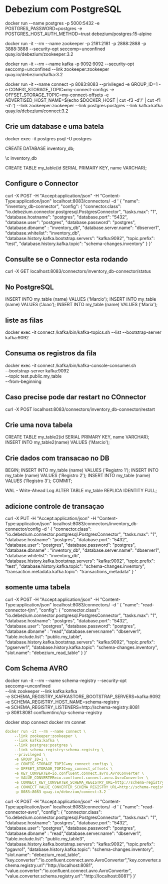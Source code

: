 # Debezium com PostgreSQL

docker run --name postgres -p 5000:5432 -e POSTGRES_PASSWORD=postgres -e POSTGRES_HOST_AUTH_METHOD=trust debezium/postgres:15-alpine

docker run -it --rm --name zookeeper -p 2181:2181 -p 2888:2888 -p 3888:3888 --security-opt seccomp=unconfined quay.io/debezium/zookeeper:3.2

docker run -it --rm --name kafka -p 9092:9092 --security-opt seccomp=unconfined --link zookeeper:zookeeper quay.io/debezium/kafka:3.2

docker run -it --name connect -p 8083:8083 --privileged -e GROUP_ID=1 -e CONFIG_STORAGE_TOPIC=my-connect-configs -e OFFSET_STORAGE_TOPIC=my-connect-offsets -e ADVERTISED_HOST_NAME=$(echo $DOCKER_HOST | cut -f3 -d'/' | cut -f1 -d':') --link zookeeper:zookeeper --link postgres:postgres --link kafka:kafka quay.io/debezium/connect:3.2

## Crie um database e uma batela
docker exec -it postgres psql -U postgres

CREATE DATABASE inventory_db;

\c inventory_db

CREATE TABLE my_table(id SERIAL PRIMARY KEY, name VARCHAR);

## Configure o Connector

curl -X POST -H "Accept:application/json" -H "Content-Type:application/json" localhost:8083/connectors/ -d '
{
"name": "inventory_db-connector",
"config": {
"connector.class": "io.debezium.connector.postgresql.PostgresConnector",
"tasks.max": "1",
"database.hostname": "postgres",
"database.port": "5432",
"database.user": "postgres",
"database.password": "postgres",
"database.dbname" : "inventory_db",
"database.server.name": "dbserver1",
"database.whitelist": "inventory_db",
"database.history.kafka.bootstrap.servers": "kafka:9092",
"topic.prefix": "test",
"database.history.kafka.topic": "schema-changes.inventory"
}
}'

## Consulte se o Connector esta rodando
curl -X GET localhost:8083/connectors/inventory_db-connector/status

## No PostgreSQL

INSERT INTO my_table (name) VALUES ('Marcio');
INSERT INTO my_table (name) VALUES ('Joao');
INSERT INTO my_table (name) VALUES ('Maria');


## liste as filas 

docker exec -it connect /kafka/bin/kafka-topics.sh --list --bootstrap-server kafka:9092

## Consuma os registros da fila

docker exec -it connect /kafka/bin/kafka-console-consumer.sh \
--bootstrap-server kafka:9092 \
--topic test.public.my_table \
--from-beginning



## Caso precise pode dar restart no COnnector
curl -X POST localhost:8083/connectors/inventory_db-connector/restart

## Crie uma nova tabela 
CREATE TABLE my_table2(id SERIAL PRIMARY KEY, name VARCHAR);
INSERT INTO my_table2(name) VALUES ('Marcio');

## Crie dados com transacao no DB

BEGIN; 
INSERT INTO my_table (name) VALUES ('Registro 1'); 
INSERT INTO my_table (name) VALUES ('Registro 2'); 
INSERT INTO my_table (name) VALUES ('Registro 3'); 
COMMIT;


WAL - Write-Ahead Log
ALTER TABLE my_table REPLICA IDENTITY FULL;

## adicione controle de transaçao

curl -X PUT -H "Accept:application/json" -H "Content-Type:application/json" localhost:8083/connectors/inventory_db-connector/config -d '
{
"connector.class": "io.debezium.connector.postgresql.PostgresConnector",
"tasks.max": "1",
"database.hostname": "postgres",
"database.port": "5432",
"database.user": "postgres",
"database.password": "postgres",
"database.dbname" : "inventory_db",
"database.server.name": "dbserver1",
"database.whitelist": "inventory_db",
"database.history.kafka.bootstrap.servers": "kafka:9092",
"topic.prefix": "test",
"database.history.kafka.topic": "schema-changes.inventory",
"transaction.metadata.kafka.topic": "transactions_metadata"
}
'

## somente uma tabela

curl -X POST -H "Accept:application/json" -H "Content-Type:application/json" localhost:8083/connectors/ -d ' { "name": "read-connector-tjrn", "config": { "connector.class": "io.debezium.connector.postgresql.PostgresConnector", "tasks.max": "1", "database.hostname": "postgres", "database.port": "5432", "database.user": "postgres", "database.password": "postgres", "database.dbname" : "read","database.server.name": "dbserver1", "table.include.list": "public.my_table", "database.history.kafka.bootstrap.servers": "kafka:9092", "topic.prefix": "pgserver1", "database.history.kafka.topic": "schema-changes.inventory",
 "slot.name": "debezium_read_table" } }'


## Com Schema AVRO
docker run -it --rm --name schema-registry --security-opt seccomp=unconfined \
  --link zookeeper --link kafka:kafka \
  -e SCHEMA_REGISTRY_KAFKASTORE_BOOTSTRAP_SERVERS=kafka:9092 \
  -e SCHEMA_REGISTRY_HOST_NAME=schema-registry \
  -e SCHEMA_REGISTRY_LISTENERS=http://schema-registry:8081 \
  -p 8081:8081 confluentinc/cp-schema-registry

docker stop connect
docker rm connet 

```yaml
docker run -it --rm --name connect \
    --link zookeeper:zookeeper \
    --link kafka:kafka \
    --link postgres:postgres \
    --link schema-registry:schema-registry \
    --privileged \
    -e GROUP_ID=1 \
    -e CONFIG_STORAGE_TOPIC=my_connect_configs \
    -e OFFSET_STORAGE_TOPIC=my_connect_offsets \
    -e KEY_CONVERTER=io.confluent.connect.avro.AvroConverter \
    -e VALUE_CONVERTER=io.confluent.connect.avro.AvroConverter \
    -e CONNECT_KEY_CONVERTER_SCHEMA_REGISTRY_URL=http://schema-registry:8081 \
    -e CONNECT_VALUE_CONVERTER_SCHEMA_REGISTRY_URL=http://schema-registry:8081 \
    -p 8083:8083 quay.io/debezium/connect:3.2
```

curl -X POST -H "Accept:application/json" -H "Content-Type:application/json" localhost:8083/connectors/ -d ' { "name": "read-connector-avro", "config": { "connector.class": "io.debezium.connector.postgresql.PostgresConnector", "tasks.max": "1", "database.hostname": "postgres", "database.port": "5432", "database.user": "postgres", "database.password": "postgres", "database.dbname" : "read","database.server.name": "dbserver1", "table.include.list": "public.my_table3", "database.history.kafka.bootstrap.servers": "kafka:9092", "topic.prefix": "pgavro1", "database.history.kafka.topic": "schema-changes.inventory", "slot.name": "debezium_read_table", "key.converter":"io.confluent.connect.avro.AvroConverter","key.converter.schema.registry.url":"http://localhost:8081", "value.converter":"io.confluent.connect.avro.AvroConverter",
"value.converter.schema.registry.url":"http://localhost:8081"} }'



